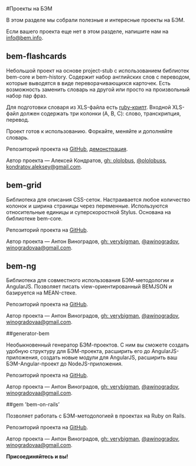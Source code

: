 #Проекты на БЭМ

В этом разделе мы собрали полезные и интересные проекты на БЭМ. 

Если вашего проекта еще нет в этом разделе, напишите нам на [info@bem.info](mailto:info@bem.info).

## bem-flashcards

Небольшой проект на основе project-stub с использованием библиотек bem-core и bem-history. Содержит набор английских слов с переводом, которые выводятся в виде переворачивающихся карточек. Есть возможность заменить словарь на другой или просто на произвольный набор пар фраз.

Для подготовки словаря из XLS-файла есть [ruby-крипт](https://gist.github.com/ololobus/11f222d1fc48f2efef56). Входной XLS-файл должен содержать три колонки (A, B, C): слово, транскрипция, перевод.

Проект готов к использованию. Форкайте, меняйте и дополняйте словарь. 

Репозиторий проекта на [GitHub](https://github.com/ololobus/bem-flashcards/), [демонстрация](http://ololobus.github.io/bem-flashcards).

Автор проекта — Алексей Кондратов, [gh: ololobus](https://github.com/ololobus), [@ololobuss](https://twitter.com/ololobuss), [kondratov.aleksey@gmail.com](mailto:kondratov.aleksey@gmail.com).

## bem-grid

Библиотека для описания CSS-сеток. Настраивается любое количество колонок и ширина страницы через переменные. Используются относительные единицы и суперскоростной Stylus. Основана на библиотеке bem-core.

Репозиторий проекта на [GitHub](https://github.com/verybigman/bem-grid).

Автор проекта — Антон Виноградов, [gh: verybigman](https://github.com/ololobus), [@awinogradov](https://twitter.com/awinogradov), [winogradovaa@gmail.com](mailto:winogradovaa@gmail.com).

## bem-ng

Библиотека для совместного использования БЭМ-методологии и AngularJS. Позволяет писать view-ориентированный BEMJSON и базируется на MEAN-стеке.

Репозиторий проекта на [GitHub](https://github.com/verybigman/bem-ng).

Автор проекта — Антон Виноградов, [gh: verybigman](https://github.com/ololobus), [@awinogradov](https://twitter.com/awinogradov), [winogradovaa@gmail.com](mailto:winogradovaa@gmail.com).

##generator-bem

Необыкновенный генератор БЭМ-проектов. С ним вы сможете создать удобную структуру для БЭМ-проекта, расширить его до AngularJS-приложения, создать новые модули для AngularJS, расширить ваш БЭМ-Angular-проект до NodeJS-приложения.

Репозиторий проекта на [GitHub](https://github.com/verybigman/generator-bem).

Автор проекта — Антон Виноградов, [gh: verybigman](https://github.com/ololobus), [@awinogradov](https://twitter.com/awinogradov), [winogradovaa@gmail.com](mailto:winogradovaa@gmail.com).

##gem 'bem-on-rails’

Позволяет работать с БЭМ-методологией в проектах на Ruby on Rails.

Репозиторий проекта на [GitHub](https://github.com/verybigman/bem-on-rails).

Автор проекта — Антон Виноградов, [gh: verybigman](https://github.com/ololobus), [@awinogradov](https://twitter.com/awinogradov), [winogradovaa@gmail.com](mailto:winogradovaa@gmail.com).

**Присоединяйтесь и вы!**